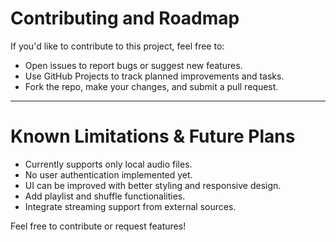 # Contributing and Roadmap

If you'd like to contribute to this project, feel free to:

- Open issues to report bugs or suggest new features.
- Use GitHub Projects to track planned improvements and tasks.
- Fork the repo, make your changes, and submit a pull request.

---

# Known Limitations & Future Plans

- Currently supports only local audio files.
- No user authentication implemented yet.
- UI can be improved with better styling and responsive design.
- Add playlist and shuffle functionalities.
- Integrate streaming support from external sources.

Feel free to contribute or request features!
